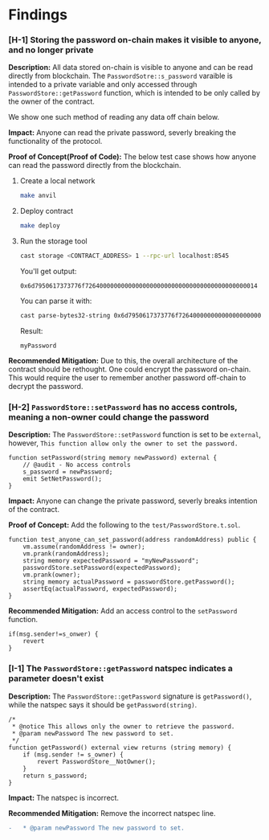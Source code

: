 # Findings

### [H-1] Storing the password on-chain makes it visible to anyone, and no longer private

**Description:** All data stored on-chain is visible to anyone and can be read directly from blockchain. The `PasswordSotre::s_password` varaible is intended to a private variable and only accessed through `PasswordStore::getPassword` function, which is intended to be only called by the owner of the contract.

We show one such method of reading any data off chain below.

**Impact:** Anyone can read the private password, severly breaking the functionality of the protocol.

**Proof of Concept(Proof of Code):** The below test case shows how anyone can read the password directly from the blockchain.

1. Create a local network
    ```bash
    make anvil
    ```

2. Deploy contract 
    ```bash
    make deploy
    ```
3. Run the storage tool
    ```bash
    cast storage <CONTRACT_ADDRESS> 1 --rpc-url localhost:8545
    ```
    You'll get output:
    ```
    0x6d7950617373776f726400000000000000000000000000000000000000000014
    ```

    You can parse it with:
    ```bash
    cast parse-bytes32-string 0x6d7950617373776f726400000000000000000000000000000000000000000014
    ```

    Result:
    ```
    myPassword
    ```
    

**Recommended Mitigation:** Due to this, the overall architecture of the contract should be rethought. One could encrypt the password on-chain. This would require the user to remember another password off-chain to decrypt the password.  

### [H-2] `PasswordStore::setPassword` has no access controls, meaning a non-owner could change the password

**Description:** The `PasswordStore::setPassword` function is set to be `external`, however, `This function allow only the owner to set the password.`
```solidity
function setPassword(string memory newPassword) external {
    // @audit - No access controls
    s_password = newPassword;
    emit SetNetPassword();
}
```

**Impact:** Anyone can change the private password, severly breaks intention of the contract.

**Proof of Concept:**
Add the following to the `test/PasswordStore.t.sol`.

```solidity
function test_anyone_can_set_password(address randomAddress) public {
    vm.assume(randomAddress != owner);
    vm.prank(randomAddress);
    string memory expectedPassword = "myNewPassword";
    passwordStore.setPassword(expectedPassword);
    vm.prank(owner);
    string memory actualPassword = passwordStore.getPassword();
    assertEq(actualPassword, expectedPassword);
}
```



**Recommended Mitigation:** Add an access control to the `setPassword` function.
```solidity
if(msg.sender!=s_onwer) {
    revert
}
```

### [I-1] The `PasswordStore::getPassword` natspec indicates a parameter doesn't exist

**Description:** 
The `PasswordStore::getPassword` signature is `getPassword()`, while the natspec says it should be `getPassword(string)`.
```solidity
/*
 * @notice This allows only the owner to retrieve the password.
 * @param newPassword The new password to set.
 */
function getPassword() external view returns (string memory) {
    if (msg.sender != s_owner) {
        revert PasswordStore__NotOwner();
    }
    return s_password;
}
```

**Impact:** The natspec is incorrect.

**Recommended Mitigation:** Remove the incorrect natspec line.

```diff
-   * @param newPassword The new password to set.
```